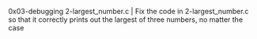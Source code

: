 0x03-debugging
2-largest_number.c | Fix the code in 2-largest_number.c so that it correctly prints out the largest of three numbers, no matter the case
